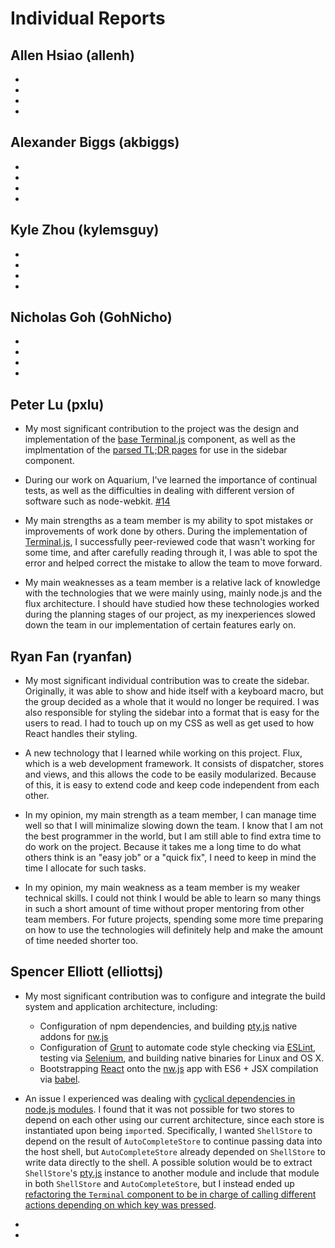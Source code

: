 Individual Reports
====================

Allen Hsiao (allenh)
---------------------

-
-
-
-

Alexander Biggs (akbiggs)
---------------------

-
-
-
-

Kyle Zhou (kylemsguy)
---------------------

-
-
-
-

Nicholas Goh (GohNicho)
---------------------

-
-
-
-

Peter Lu (pxlu)
---------------------

- My most significant contribution to the project was the design and implementation of the [base Terminal.js](https://github.com/UoT-CSC30x-W15/301W15-Prj-Team4-repo/pull/13) component, as well as the implmentation of the [parsed TL;DR pages](https://github.com/UoT-CSC30x-W15/301W15-Prj-Team4-repo/issues/29) for use in the sidebar component. 

- During our work on Aquarium, I've learned the importance of continual tests, as well as the difficulties in dealing with different version of software such as node-webkit. [#14](https://github.com/UoT-CSC30x-W15/301W15-Prj-Team4-repo/issues/14)

- My main strengths as a team member is my ability to spot mistakes or improvements of work done by others. During the implementation of [Terminal.js](https://github.com/UoT-CSC30x-W15/301W15-Prj-Team4-repo/pull/13), I successfully peer-reviewed code that wasn't working for some time, and after carefully reading through it, I was able to spot the error and helped correct the mistake to allow the team to move forward.

- My main weaknesses as a team member is a relative lack of knowledge with the technologies that we were mainly using, mainly node.js and the flux architecture. I should have studied how these technologies worked during the planning stages of our project, as my inexperiences slowed down the team in our implementation of certain features early on.
 

Ryan Fan (ryanfan)
---------------------

- My most significant individual contribution was to create the sidebar.  Originally, it was able to show and hide itself with a keyboard macro, but the group decided as a whole that it would no longer be required.  I was also responsible for styling the sidebar into a format that is easy for the users to read.  I had to touch up on my CSS as well as get used to how React handles their styling.

- A new technology that I learned while working on this project. Flux, which is a web development framework.  It consists of dispatcher, stores and views, and this allows the code to be easily modularized.  Because of this, it is easy to extend code and keep code independent from each other. 

- In my opinion, my main strength as a team member, I can manage time well so that I will minimalize slowing down the team.  I know that I am not the best programmer in the world, but I am still able to find extra time to do work on the project.  Because it takes me a long time to do what others think is an "easy job" or a "quick fix", I need to keep in mind the time I allocate for such tasks.

- In my opinion, my main weakness as a team member is my weaker technical skills.  I could not think I would be able to learn so many things in such a short amount of time without proper mentoring from other team members.  For future projects, spending some more time preparing on how to use the technologies will definitely help and make the amount of time needed shorter too.

Spencer Elliott (elliottsj)
---------------------

- My most significant contribution was to configure and integrate the build system and application architecture, including:
  - Configuration of npm dependencies, and building [pty.js][] native addons for [nw.js][]
  - Configuration of [Grunt](http://gruntjs.com/) to automate code style checking via [ESLint](http://eslint.org/), testing via [Selenium](http://www.seleniumhq.org/), and building native binaries for Linux and OS X.
  - Bootstrapping [React](https://facebook.github.io/react/) onto the [nw.js][] app with ES6 + JSX compilation via [babel](https://babeljs.io/).
- An issue I experienced was dealing with [cyclical dependencies in node.js modules](https://nodejs.org/api/modules.html#modules_cycles). I found that it was not possible for two stores to depend on each other using our current architecture, since each store is instantiated upon being `import`ed. Specifically, I wanted `ShellStore` to depend on the result of `AutoCompleteStore` to continue passing data into the host shell, but `AutoCompleteStore` already depended on `ShellStore` to write data directly to the shell. A possible solution would be to extract `ShellStore`'s [pty.js][] instance to another module and include that module in both `ShellStore` and `AutoCompleteStore`, but I instead ended up [refactoring the `Terminal` component to be in charge of calling different actions depending on which key was pressed](https://github.com/UoT-CSC30x-W15/301W15-Prj-Team4-repo/commit/2ff2078cc23d6192d386e955587c4e4ee99cf241#diff-647535f01552daaf415326a7584b136dR111).

-
-

[pty.js]: https://github.com/chjj/pty.js
[nw.js]: https://github.com/nwjs/nw.js
